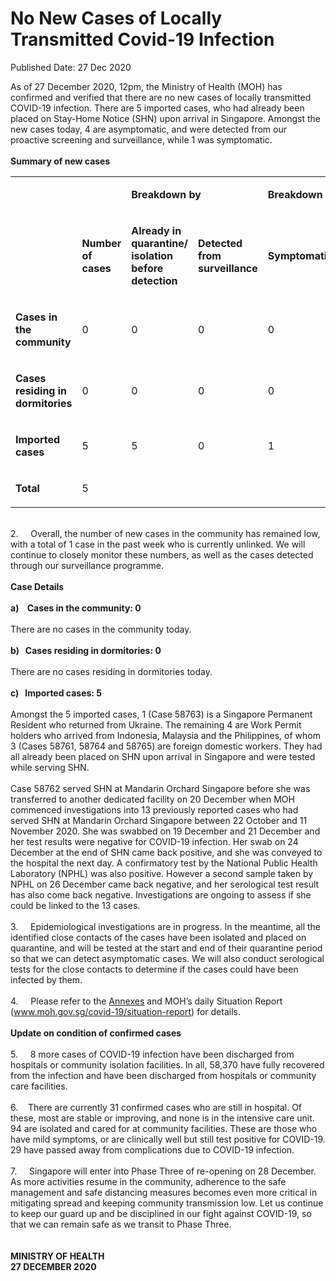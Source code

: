 <html>
    <meta http-equiv="Content-Type" content="text/html; charset=utf-8"/>
    <meta charset="utf-8"/>
    <title>No New Cases of Locally Transmitted Covid-19 Infection </title>
    <body><h1>No New Cases of Locally Transmitted Covid-19 Infection </h1>
    <p>Published Date: 27 Dec 2020</p> As of 27 December 2020, 12pm, the Ministry of Health (MOH) has confirmed and verified that there are no new cases of locally transmitted COVID-19 infection. There are 5 imported cases, who had already been placed on Stay-Home Notice (SHN) upon arrival in Singapore. Amongst the new cases today, 4 are asymptomatic, and were detected from our proactive screening and surveillance, while 1 was symptomatic.&nbsp;&nbsp;<br><br><strong>Summary of new cases</strong><div><div dir="ltr" align="left"><strong></strong><table><colgroup><col width="129"><col width="60"><col width="16"><col width="96"><col width="96"><col width="16"><col width="96"><col width="96"></colgroup><tbody><tr><td><strong><br></strong></td><td><strong><br></strong></td><td colspan="2"><p dir="ltr"><strong>Breakdown by</strong></p></td><td colspan="2"><p dir="ltr"><strong>Breakdown by</strong></p></td></tr><tr><td><strong><br></strong></td><td><p dir="ltr"><strong>Number of cases</strong></p></td><td><p dir="ltr"><strong>Already in quarantine/ isolation before detection</strong></p></td><td><p dir="ltr"><strong>Detected from surveillance</strong></p></td><td><p dir="ltr"><strong>Symptomatic</strong></p></td><td><p dir="ltr"><strong>Asymptomatic</strong></p></td></tr><tr><td><p dir="ltr"><strong>Cases in the community</strong></p></td><td><p dir="ltr">0</p></td><td><p dir="ltr">0</p></td><td><p dir="ltr">0</p></td><td><p dir="ltr">0</p></td><td><p dir="ltr">0</p></td></tr><tr><td><p dir="ltr"><strong>Cases residing in dormitories</strong></p></td><td><p dir="ltr">0</p></td><td><p dir="ltr">0</p></td><td><p dir="ltr">0</p></td><td><p dir="ltr">0</p></td><td><p dir="ltr">0</p></td></tr><tr><td><p dir="ltr"><strong>Imported cases</strong></p></td><td><p dir="ltr">5</p></td><td><p dir="ltr">5</p></td><td><p dir="ltr">0</p></td><td><p dir="ltr">1</p></td><td><p dir="ltr">4</p></td></tr><tr><td><p dir="ltr"><strong>Total</strong></p></td><td><p dir="ltr">5</p></td><td><br></td><td><br></td><td><br></td><td><br></td></tr></tbody></table></div><br>2.&nbsp; &nbsp; &nbsp;Overall, the number of new cases in the community has remained low, with a total of 1 case in the past week who is currently unlinked. We will continue to closely monitor these numbers, as well as the cases detected through our surveillance programme.<br><br><strong>Case Details</strong><br><strong><br>a)&nbsp; &nbsp; Cases in the community: 0</strong><br><br>There are no cases in the community today.&nbsp;<br><strong><br>b)&nbsp; &nbsp;Cases residing in dormitories: 0</strong><br><div><br>There are no cases residing in dormitories today.&nbsp;<br><br><strong>c)&nbsp; &nbsp;Imported cases: 5</strong><br><br>Amongst the 5 imported cases, 1 (Case 58763) is a Singapore Permanent Resident who returned from Ukraine. The remaining 4 are Work Permit holders who arrived from Indonesia, Malaysia and the Philippines, of whom 3 (Cases 58761, 58764 and 58765) are foreign domestic workers. They had all already been placed on SHN upon arrival in Singapore and were tested while serving SHN.&nbsp;<br><br>Case 58762 served SHN at Mandarin Orchard Singapore before she was transferred to another dedicated facility on 20 December when MOH commenced investigations into 13 previously reported cases who had served SHN at Mandarin Orchard Singapore between 22 October and 11 November 2020. She was swabbed on 19 December and 21 December and her test results were negative for COVID-19 infection. Her swab on 24 December at the end of SHN came back positive, and she was conveyed to the hospital the next day. A confirmatory test by the National Public Health Laboratory (NPHL) was also positive. However a second sample taken by NPHL on 26 December came back negative, and her serological test result has also come back negative. Investigations are ongoing to assess if she could be linked to the 13 cases.<br><br>3.&nbsp; &nbsp; &nbsp;Epidemiological investigations are in progress. In the meantime, all the identified close contacts of the cases have been isolated and placed on quarantine, and will be tested at the start and end of their quarantine period so that we can detect asymptomatic cases. We will also conduct serological tests for the close contacts to determine if the cases could have been infected by them.<br><br>4.&nbsp; &nbsp; &nbsp;Please refer to the <a href="/docs/librariesprovider5/default-document-library/annexesecc52a720cff42979acd331934e646c4.pdf?sfvrsn=21bef62e_0" title="Annexes">Annexes</a>&nbsp;and MOH’s daily Situation Report (<a href="https://www.moh.gov.sg/covid-19/situation-report" title="" class="" target="">www.moh.gov.sg/covid-19/situation-report</a>) for details.&nbsp;<br><br><strong>Update on condition of confirmed cases</strong><br><br>5.&nbsp; &nbsp; &nbsp;8 more cases of COVID-19 infection have been discharged from hospitals or community isolation facilities. In all, 58,370 have fully recovered from the infection and have been discharged from hospitals or community care facilities.&nbsp;<br><br>6.&nbsp; &nbsp; There are currently 31 confirmed cases who are still in hospital. Of these, most are stable or improving, and none is in the intensive care unit. 94 are isolated and cared for at community facilities. These are those who have mild symptoms, or are clinically well but still test positive for COVID-19. 29 have passed away from complications due to COVID-19 infection.&nbsp;<br><br>7.&nbsp; &nbsp; &nbsp;Singapore will enter into Phase Three of re-opening on 28 December. As more activities resume in the community, adherence to the safe management and safe distancing measures becomes even more critical in mitigating spread and keeping community transmission low. Let us continue to keep our guard up and be disciplined in our fight against COVID-19, so that we can remain safe as we transit to Phase Three.&nbsp;<br><br><br><strong>MINISTRY OF HEALTH<br>27 DECEMBER 2020<br>&nbsp;</strong><br></div><br></div></body>
</html>